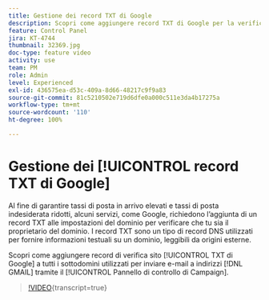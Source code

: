 ```yaml
---
title: Gestione dei record TXT di Google
description: Scopri come aggiungere record TXT di Google per la verifica del sito ai sottodomini utilizzati per inviare e-mail a indirizzi GMAIL tramite il Pannello di controllo Campaign.
feature: Control Panel
jira: KT-4744
thumbnail: 32369.jpg
doc-type: feature video
activity: use
team: PM
role: Admin
level: Experienced
exl-id: 436575ea-d53c-409a-8d66-48217c9f9a83
source-git-commit: 81c5210502e719d6dfe0a000c511e3da4b17275a
workflow-type: tm+mt
source-wordcount: '110'
ht-degree: 100%

---
```


# Gestione dei [!UICONTROL record TXT di Google]

Al fine di garantire tassi di posta in arrivo elevati e tassi di posta indesiderata ridotti, alcuni servizi, come Google, richiedono l’aggiunta di un record TXT alle impostazioni del dominio per verificare che tu sia il proprietario del dominio. I record TXT sono un tipo di record DNS utilizzati per fornire informazioni testuali su un dominio, leggibili da origini esterne.

Scopri come aggiungere record di verifica sito [!UICONTROL TXT di Google] a tutti i sottodomini utilizzati per inviare e-mail a indirizzi [!DNL GMAIL] tramite il [!UICONTROL Pannello di controllo di Campaign].

>[!VIDEO](https://video.tv.adobe.com/v/32369?learn=on){transcript=true}
